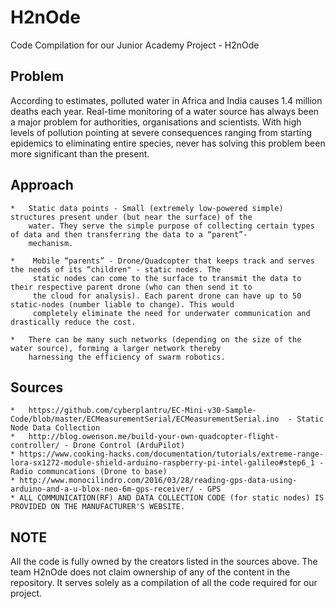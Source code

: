 # H2nOde
Code Compilation for our Junior Academy Project - H2nOde

Problem 
----------------

According to estimates, polluted water in Africa and India causes 1.4 million deaths each year. Real-time monitoring of a water source has always been a major problem for authorities, organisations and scientists. With high levels of pollution pointing at severe consequences ranging from starting epidemics to eliminating entire species, never has solving this problem been more significant than the present.

Approach
-----------
    *   Static data points - Small (extremely low-powered simple) structures present under (but near the surface) of the          
        water. They serve the simple purpose of collecting certain types of data and then transferring the data to a “parent”-
        mechanism.
        
    *    Mobile “parents” - Drone/Quadcopter that keeps track and serves the needs of its “children" - static nodes. The
         static nodes can come to the surface to transmit the data to their respective parent drone (who can then send it to
         the cloud for analysis). Each parent drone can have up to 50 static-nodes (number liable to change). This would
         completely eliminate the need for underwater communication and drastically reduce the cost.

    *   There can be many such networks (depending on the size of the water source), forming a larger network thereby
        harnessing the efficiency of swarm robotics.


Sources
-----
    *   https://github.com/cyberplantru/EC-Mini-v30-Sample-Code/blob/master/ECMeasurementSerial/ECMeasurementSerial.ino  - Static Node Data Collection
    *   http://blog.owenson.me/build-your-own-quadcopter-flight-controller/ - Drone Control (ArduPilot)
    * https://www.cooking-hacks.com/documentation/tutorials/extreme-range-lora-sx1272-module-shield-arduino-raspberry-pi-intel-galileo#step6_1 - Radio communcations (Drone to base)
    * http://www.monocilindro.com/2016/03/28/reading-gps-data-using-arduino-and-a-u-blox-neo-6m-gps-receiver/ - GPS 
    * ALL COMMUNICATION(RF) AND DATA COLLECTION CODE (for static nodes) IS PROVIDED ON THE MANUFACTURER'S WEBSITE.
 
NOTE
-----
All the code is fully owned by the creators listed in the sources above. The team H2nOde does not claim ownership of any of the content in the repository. It serves solely as a compilation of all the code required for our project.

